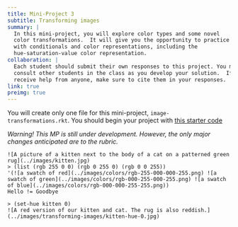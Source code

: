 ```yaml
---
title: Mini-Project 3
subtitle: Transforming images
summary: |
  In this mini-project, you will explore color types and some novel 
  color transformations.  It will give you the opportunity to practice
  with conditionals and color representations, including the 
  hue-saturation-value color representation.
collaboration: |
  Each student should submit their own responses to this project. You may
  consult other students in the class as you develop your solution.  If you
  receive help from anyone, make sure to cite them in your responses. 
link: true
preimg: true
---
```

You will create only one file for this mini-project, `image-transformations.rkt`. You should begin your project with [this starter code](../code/mps/image-transformations.rkt)

_Warning! This MP is still under development. However, the only major changes anticipated are to the rubric._

```
![A picture of a kitten next to the body of a cat on a patterned green rug](../images/kitten.jpg)
> (list (rgb 255 0 0) (rgb 0 255 0) (rgb 0 0 255))
'(![a swatch of red](../images/colors/rgb-255-000-000-255.png) ![a swatch of green](../images/colors/rgb-000-255-000-255.png) ![a swatch of blue](../images/colors/rgb-000-000-255-255.png))
Hello != Goodbye
```

```
> (set-hue kitten 0)
![A red version of our kitten and cat. The rug is also reddish.](../images/transforming-images/kitten-hue-0.jpg)
```

